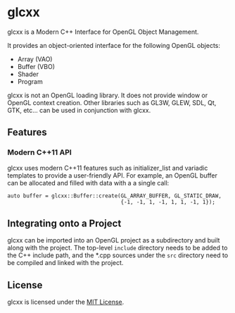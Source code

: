 # glcxx

glcxx is a Modern C++ Interface for OpenGL Object Management.

It provides an object-oriented interface for the following OpenGL objects:

- Array (VAO)
- Buffer (VBO)
- Shader
- Program

glcxx is not an OpenGL loading library. It does not provide window or OpenGL
context creation.
Other libraries such as GL3W, GLEW, SDL, Qt, GTK, etc... can be used in
conjunction with glcxx.

## Features

### Modern C++11 API

glcxx uses modern C++11 features such as initializer_list and variadic
templates to provide a user-friendly API.
For example, an OpenGL buffer can be allocated and filled with data with a
a single call:

```
auto buffer = glcxx::Buffer::create(GL_ARRAY_BUFFER, GL_STATIC_DRAW,
                                    {-1, -1, 1, -1, 1, 1, -1, 1});
```

## Integrating onto a Project

glcxx can be imported into an OpenGL project as a subdirectory and built along
with the project. The top-level `include` directory needs to be added to the
C++ include path, and the *.cpp sources under the `src` directory need to be
compiled and linked with the project.

## License

glcxx is licensed under the [MIT License](LICENSE).
